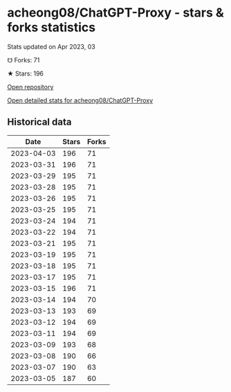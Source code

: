 # acheong08/ChatGPT-Proxy - stars & forks statistics

Stats updated on Apr 2023, 03

☋ Forks: 71

★ Stars: 196

[Open repository](https://github.com/acheong08/ChatGPT-Proxy)

[Open detailed stats for acheong08/ChatGPT-Proxy](https://reviewgithub.com/rep/acheong08/ChatGPT-Proxy)

## Historical data
| Date | Stars | Forks |
|------|-------|-------|
| 2023-04-03 | 196 | 71 | 
| 2023-03-31 | 196 | 71 | 
| 2023-03-29 | 195 | 71 | 
| 2023-03-28 | 195 | 71 | 
| 2023-03-26 | 195 | 71 | 
| 2023-03-25 | 195 | 71 | 
| 2023-03-24 | 194 | 71 | 
| 2023-03-22 | 194 | 71 | 
| 2023-03-21 | 195 | 71 | 
| 2023-03-19 | 195 | 71 | 
| 2023-03-18 | 195 | 71 | 
| 2023-03-17 | 195 | 71 | 
| 2023-03-15 | 196 | 71 | 
| 2023-03-14 | 194 | 70 | 
| 2023-03-13 | 193 | 69 | 
| 2023-03-12 | 194 | 69 | 
| 2023-03-11 | 194 | 69 | 
| 2023-03-09 | 193 | 68 | 
| 2023-03-08 | 190 | 66 | 
| 2023-03-07 | 190 | 63 | 
| 2023-03-05 | 187 | 60 | 

